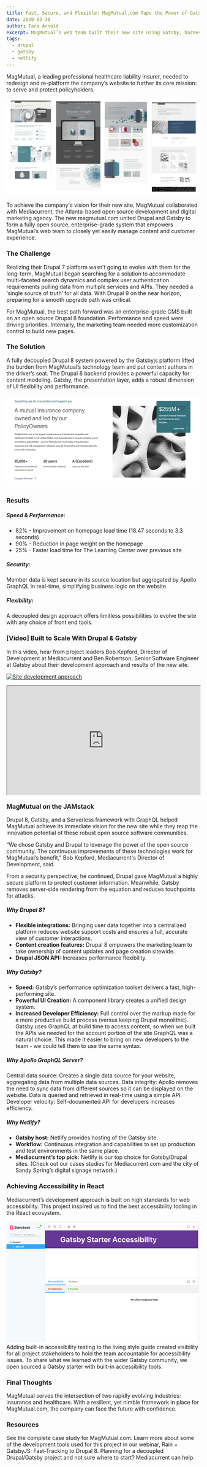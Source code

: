 ```yaml
---
title: Fast, Secure, and Flexible: MagMutual.com Taps the Power of Gatsby + Drupal 8
date: 2020-03-30
author: Tara Arnold
excerpt: MagMutual’s web team built their new site using Gatsby, harnessed to Drupal 8, to deliver easily managed content and customer experience, incredibly fast.
tags:
  - drupal
  - gatsby
  - netlify
---
```


MagMutual, a leading professional healthcare liability insurer, needed to redesign and re-platform the company’s website to further its core mission: to serve and protect policyholders.

![](./MagMutual_design.png)

To achieve the company's vision for their new site, MagMutual collaborated with Mediacurrent, the Atlanta-based open source development and digital marketing agency. The new magmutual.com united Drupal and Gatsby to form a fully open source, enterprise-grade system that empowers MagMutual’s web team to closely yet easily manage content and customer experience.

### The Challenge
Realizing their Drupal 7 platform wasn’t going to evolve with them for the long-term, MagMutual began searching for a solution to accommodate multi-faceted search dynamics and complex user authentication requirements pulling data from multiple services and APIs. They needed a ‘single source of truth’ for all data. With Drupal 9 on the near horizon, preparing for a smooth upgrade path was critical.

For MagMutual, the best path forward was an enterprise-grade CMS built on an open source Drupal 8 foundation. Performance and speed were driving priorities. Internally, the marketing team needed more customization control to build new pages.

### The Solution
A fully decoupled Drupal 8 system powered by the Gatsbyjs platform lifted the burden from MagMutual’s technology team and put content authors in the driver’s seat. The Drupal 8 backend provides a powerful capacity for content modeling. Gatsby, the presentation layer, adds a robust dimension of UI flexibility and performance.

![ ](./MagMutual_mission.png)

### Results

##### _Speed & Performance:_
* 82% - Improvement on homepage load time (18.47 seconds to 3.3 seconds)
* 90% - Reduction in page weight on the homepage
* 25% - Faster load time for The Learning Center over previous site


##### _Security:_

Member data is kept secure in its source location but aggregated by Apollo GraphQL in real-time, simplifying business logic on the website.

##### _Flexibility:_
A decoupled design approach offers limitless possibilities to evolve the site with any choice of front end tools.

### [Video] Built to Scale With Drupal & Gatsby

In this video, hear from project leaders Bob Kepford, Director of Development at Mediacurrent and Ben Robertson, Senior Software Engineer at Gatsby about their development approach and results of the new site.

[![Site development approach](https://res.cloudinary.com/marcomontalbano/image/upload/v1583779053/video_to_markdown/images/youtube--kCidJJf75CA-c05b58ac6eb4c4700831b2b3070cd403.jpg)](https://www.youtube.com/embed/kCidJJf75CA "LaunchDarkly feature flag plugin")

<div style="position: relative; display: block; max-width: 960px;"><div style="padding-top: 56.25%;"><iframe src="https://players.brightcove.net/1027729815001/befDVqJZ_default/index.html?videoId=6133184295001" allowfullscreen="" allow="encrypted-media" style="position: absolute; top: 0px; right: 0px; bottom: 0px; left: 0px; width: 100%; height: 100%;"></iframe></div></div>

### MagMutual on the JAMstack
Drupal 8, Gatsby, and a Serverless framework with GraphQL helped MagMutual achieve its immediate vision for the new site while they reap the innovation potential of these robust open source software communities.

“We chose Gatsby and Drupal to leverage the power of the open source community. The continuous improvements of these technologies work for MagMutual’s benefit,” Bob Kepford, Mediacurrent's Director of Development, said.

From a security perspective, he continued, Drupal gave MagMutual a highly secure platform to protect customer information. Meanwhile, Gatsby removes server-side rendering from the equation and reduces touchpoints for attacks.

##### Why Drupal 8?
* __Flexible integrations:__ Bringing user data together into a centralized platform reduces website support costs and ensures a full, accurate view of customer interactions.
* __Content creation features:__ Drupal 8 empowers the marketing team to take ownership of content updates and page creation sitewide.
* __Drupal JSON API:__ Increases performance flexibility.

##### Why Gatsby?
* __Speed:__ Gatsby’s performance optimization toolset delivers a fast, high-performing site.
* __Powerful UI Creation:__ A component library creates a unified design system.
* __Increased Developer Efficiency:__ Full control over the markup made for a more productive build process (versus keeping Drupal monolithic). Gatsby uses GraphQL at build time to access content, so when we built the APIs we needed for the account portion of the site GraphQL was a natural choice. This made it easier to bring on new developers to the team - we could tell them to use the same syntax.

##### Why Apollo GraphQL Server?
Central data source: Creates a single data source for your website, aggregating data from multiple data sources.
Data integrity: Apollo removes the need to sync data from different sources so it can be displayed on the website. Data is queried and retrieved in real-time using a simple API.
Developer velocity: Self-documented API for developers increases efficiency.

##### Why Netlify?
* __Gatsby host:__ Netlify provides hosting of the Gatsby site.
* __Workflow:__ Continuous integration and capabilities to set up production and test environments in the same place.
* __Mediacurrent’s top pick:__ Netlify is our top choice for Gatsby/Drupal sites. (Check out our cases studies for Mediacurrent.com and the city of Sandy Spring’s digital signage network.)

### Achieving Accessibility in React
Mediacurrent’s development approach is built on high standards for web accessibility. This project inspired us to find the best accessibility tooling in the React ecosystem.

![](./Gastby_a11y_web.png)
Adding built-in accessibility testing to the living style guide created visibility for all project stakeholders to hold the team accountable for accessibility issues. To share what we learned with the wider Gatsby community, we open sourced a Gatsby starter with built-in accessibility tools.

### Final Thoughts

MagMutual serves the intersection of two rapidly evolving industries: insurance and healthcare. With a resilient, yet nimble framework in place for MagMutual.com, the company can face the future with confidence.

### Resources
See the complete case study for MagMutual.com.
Learn more about some of the development tools used for this project in our webinar, Rain + GatsbyJS: Fast-Tracking to Drupal 8.
Planning for a decoupled Drupal/Gatsby project and not sure where to start? Mediacurrent can help.

